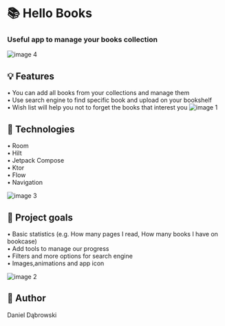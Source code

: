 # :books: Hello Books 

### Useful app to manage your books collection 
![image 4](img/scr4.PNG)<br>
##  :bulb: Features
• You can add all books from your collections and manage them <br>
• Use search engine to find specific book and upload on your bookshelf <br>
• Wish list will help you not to forget the books that interest you 
![image 1](img/scr1.PNG)<br>

## :wrench: Technologies
 • Room <br>
 • Hilt <br>
 • Jetpack Compose <br>
 • Ktor <br>
 • Flow <br>
 • Navigation <br>

![image 3](img/scr3.PNG)<br>

## :dart: Project goals
• Basic statistics (e.g. How many pages I read, How many books I have on bookcase) <br>
• Add tools to manage our progress <br>
• Filters and more options for search engine <br>
• Images,animations and app icon <br>

![image 2](img/scr2.PNG)<br>

## :wave: Author 
Daniel Dąbrowski
